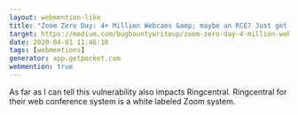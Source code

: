 ```yaml
---
layout: webmention-like
title: "Zoom Zero Day: 4+ Million Webcams &amp; maybe an RCE? Just get them to visit your website!"
target: https://medium.com/bugbountywriteup/zoom-zero-day-4-million-webcams-maybe-an-rce-just-get-them-to-visit-your-website-ac75c83f4ef5
date: 2020-04-01 11:46:10
tags: [webmentions]
generator: app.getpocket.com
webmention: true
---
```



As far as I can tell this vulnerability also impacts Ringcentral. Ringcentral for their web conference system is a white labeled Zoom system.




